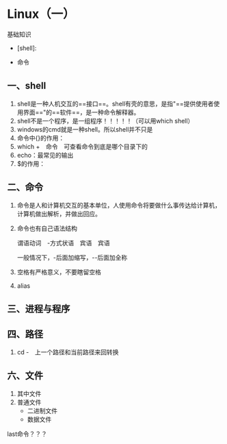 # Linux（一）

基础知识

+ [shell]: 

  

+ 命令

## 一、shell

1. shell是一种人机交互的==接口==。shell有壳的意思，是指"==提供使用者使用界面=="的==软件==，是一种命令解释器。
2. shell不是一个程序，是一组程序！！！！！（可以用which shell）
3. windows的cmd就是一种shell。所以shell并不只是
4. 命令中{}的作用：
5. which +　命令　可查看命令到底是哪个目录下的
6. echo：最常见的输出
7. $的作用：





## 二、命令

1. 命令是人和计算机交互的基本单位，人使用命令将要做什么事传达给计算机，计算机做出解析，并做出回应。

2. 命令也有自己语法结构

   谓语动词　-方式状语　宾语　宾语

   一般情况下，-后面加缩写，--后面加全称

3. 空格有严格意义，不要瞎留空格

4. alias

## 三、进程与程序

## 四、路径

1. cd -　上一个路径和当前路径来回转换

## 六、文件

1. 其中文件
2. 普通文件
   + 二进制文件
   + 数据文件

last命令？？？





